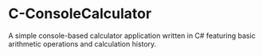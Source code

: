 # C-ConsoleCalculator
A simple console-based calculator application written in C# featuring basic arithmetic operations and calculation history.
